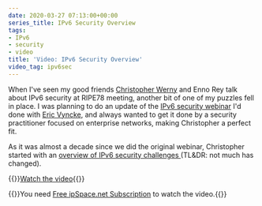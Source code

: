 ```yaml
---
date: 2020-03-27 07:13:00+00:00
series_title: IPv6 Security Overview
tags:
- IPv6
- security
- video
title: 'Video: IPv6 Security Overview'
video_tag: ipv6sec
---
```


When I've seen my good friends [Christopher Werny](https://www.ipspace.net/Author:Christopher_Werny) and Enno Rey talk about IPv6 security at RIPE78 meeting, another bit of one of my puzzles fell in place. I was planning to do an update of the [IPv6 security webinar](https://www.ipspace.net/IPv6_security) I'd done with [Eric Vyncke](https://www.ipspace.net/Author:Eric_Vyncke), and always wanted to get it done by a security practitioner focused on enterprise networks, making Christopher a perfect fit.

As it was almost a decade since we did the original webinar, Christopher started with an [overview of IPv6 security challenges ](https://my.ipspace.net/bin/get/IPv6Sec/E1%20-%20IPv6%20Security%20Overview.mp4?doccode=IPv6Sec)(TL&DR: not much has changed).

{{<jump>}}[Watch the video](https://my.ipspace.net/bin/get/IPv6Sec/E1%20-%20IPv6%20Security%20Overview.mp4?doccode=IPv6Sec){{</jump>}}

{{<note info >}}You need [Free ipSpace.net Subscription](https://www.ipspace.net/Subscription/Free) to watch the video.{{</note>}}